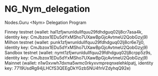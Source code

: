 # NG_Nym_delegation
Nodes.Guru &lt;Nym> Delegation Program


Finney testnet (wallet: hal1zfjwrunldullfquu29fdhdguq02lj8cr7asa4k, identity key:  CmJbzox1EDu5dYxMSho7UXawBpGjcAvtmeU2QobGzyj9)
Milhon testnet (wallet: punk1zfjwrunldullfquu29fdhdguq02lj8cr6e7jj0, identity key:  CmJbzox1EDu5dYxMSho7UXawBpGjcAvtmeU2QobGzyj9)
Sandbox testnet (wallet: nymt1zfjwrunldullfquu29fdhdguq02lj8crpp5z9s, identity key:  CmJbzox1EDu5dYxMSho7UXawBpGjcAvtmeU2QobGzyj9)
Mainnet (wallet: n1w0xvwh7dxma5wmc0rkyxvmpreqnxelehklpatj, identity key: 7719UsdRg94jLHCfS3QEEgDkYGzbSNU4fnVZdyhqQ92e)
